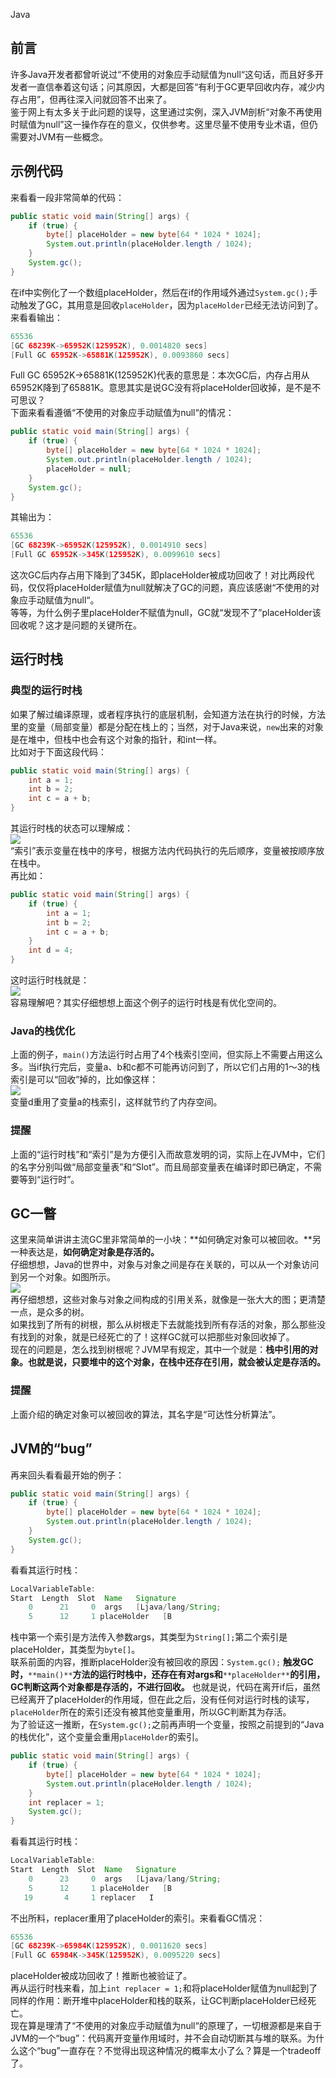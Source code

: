 Java
<a name="REAG2"></a>
## 前言
许多Java开发者都曾听说过“不使用的对象应手动赋值为null“这句话，而且好多开发者一直信奉着这句话；问其原因，大都是回答“有利于GC更早回收内存，减少内存占用”，但再往深入问就回答不出来了。<br />鉴于网上有太多关于此问题的误导，这里通过实例，深入JVM剖析“对象不再使用时赋值为null”这一操作存在的意义，仅供参考。这里尽量不使用专业术语，但仍需要对JVM有一些概念。
<a name="se0Ej"></a>
## 示例代码
来看看一段非常简单的代码：
```java
public static void main(String[] args) {  
    if (true) {  
        byte[] placeHolder = new byte[64 * 1024 * 1024];  
        System.out.println(placeHolder.length / 1024);  
    }  
    System.gc();  
}
```
在if中实例化了一个数组placeHolder，然后在if的作用域外通过`System.gc();`手动触发了GC，其用意是回收`placeHolder`，因为`placeHolder`已经无法访问到了。来看看输出：
```java
65536  
[GC 68239K->65952K(125952K), 0.0014820 secs]  
[Full GC 65952K->65881K(125952K), 0.0093860 secs] 
```
Full GC 65952K->65881K(125952K)代表的意思是：本次GC后，内存占用从65952K降到了65881K。意思其实是说GC没有将placeHolder回收掉，是不是不可思议？<br />下面来看看遵循“不使用的对象应手动赋值为null“的情况：
```java
public static void main(String[] args) {  
    if (true) {  
        byte[] placeHolder = new byte[64 * 1024 * 1024];  
        System.out.println(placeHolder.length / 1024);  
        placeHolder = null;  
    }  
    System.gc();  
}
```
其输出为：
```java
65536  
[GC 68239K->65952K(125952K), 0.0014910 secs]  
[Full GC 65952K->345K(125952K), 0.0099610 secs]  
```
这次GC后内存占用下降到了345K，即placeHolder被成功回收了！对比两段代码，仅仅将placeHolder赋值为null就解决了GC的问题，真应该感谢“不使用的对象应手动赋值为null“。<br />等等，为什么例子里placeHolder不赋值为null，GC就“发现不了”placeHolder该回收呢？这才是问题的关键所在。
<a name="mmF9m"></a>
## 运行时栈
<a name="rX0mG"></a>
### 典型的运行时栈
如果了解过编译原理，或者程序执行的底层机制，会知道方法在执行的时候，方法里的变量（局部变量）都是分配在栈上的；当然，对于Java来说，`new`出来的对象是在堆中，但栈中也会有这个对象的指针，和int一样。<br />比如对于下面这段代码：
```java
public static void main(String[] args) {  
    int a = 1;  
    int b = 2;  
    int c = a + b;  
}
```
其运行时栈的状态可以理解成：<br />![](https://cdn.nlark.com/yuque/0/2022/png/396745/1650024108048-e50e46dc-08c8-4e8a-8e9b-736fbd71ba08.png#clientId=udebffdf4-9b10-4&from=paste&id=u0dca7554&originHeight=181&originWidth=676&originalType=url&ratio=1&rotation=0&showTitle=false&status=done&style=shadow&taskId=u7c2c7a64-5aa6-4ef4-9ba9-6e391f4d1dd&title=)<br />“索引”表示变量在栈中的序号，根据方法内代码执行的先后顺序，变量被按顺序放在栈中。<br />再比如：
```java
public static void main(String[] args) {
    if (true) {
        int a = 1;
        int b = 2;
        int c = a + b;
    }
    int d = 4;
}
```
这时运行时栈就是：<br />![](https://cdn.nlark.com/yuque/0/2022/png/396745/1650024107925-5fd8ede1-e545-4057-a3ac-379c99cf45ff.png#clientId=udebffdf4-9b10-4&from=paste&id=ub7a85d3f&originHeight=226&originWidth=676&originalType=url&ratio=1&rotation=0&showTitle=false&status=done&style=shadow&taskId=ub2f53883-a133-482d-9e3a-9dbd76199c6&title=)<br />容易理解吧？其实仔细想想上面这个例子的运行时栈是有优化空间的。
<a name="PonPA"></a>
### Java的栈优化
上面的例子，`main()`方法运行时占用了4个栈索引空间，但实际上不需要占用这么多。当if执行完后，变量a、b和c都不可能再访问到了，所以它们占用的1～3的栈索引是可以“回收”掉的，比如像这样：<br />![](https://cdn.nlark.com/yuque/0/2022/png/396745/1650024107955-b42df153-d566-4171-940e-e9707592ae79.png#clientId=udebffdf4-9b10-4&from=paste&id=uafd6d5ab&originHeight=230&originWidth=677&originalType=url&ratio=1&rotation=0&showTitle=false&status=done&style=shadow&taskId=ubc1b84b8-9e43-4ee4-9463-6e8974b1e4a&title=)<br />变量d重用了变量a的栈索引，这样就节约了内存空间。
<a name="H2Bml"></a>
### 提醒
上面的“运行时栈”和“索引”是为方便引入而故意发明的词，实际上在JVM中，它们的名字分别叫做“局部变量表”和“Slot”。而且局部变量表在编译时即已确定，不需要等到“运行时”。
<a name="EzNQA"></a>
## GC一瞥
这里来简单讲讲主流GC里非常简单的一小块：**如何确定对象可以被回收。**另一种表达是，**如何确定对象是存活的。**<br />仔细想想，Java的世界中，对象与对象之间是存在关联的，可以从一个对象访问到另一个对象。如图所示。<br />![](https://cdn.nlark.com/yuque/0/2022/png/396745/1650024108050-18e147c8-0660-44da-b869-6eb82d407dca.png#clientId=udebffdf4-9b10-4&from=paste&id=uddf14241&originHeight=266&originWidth=484&originalType=url&ratio=1&rotation=0&showTitle=false&status=done&style=shadow&taskId=u618c4678-1488-4a4d-9fc6-2c680b79c0a&title=)<br />再仔细想想，这些对象与对象之间构成的引用关系，就像是一张大大的图；更清楚一点，是众多的树。<br />如果找到了所有的树根，那么从树根走下去就能找到所有存活的对象，那么那些没有找到的对象，就是已经死亡的了！这样GC就可以把那些对象回收掉了。<br />现在的问题是，怎么找到树根呢？JVM早有规定，其中一个就是：**栈中引用的对象。也就是说，只要堆中的这个对象，在栈中还存在引用，就会被认定是存活的。**
<a name="qp9bp"></a>
### 提醒
上面介绍的确定对象可以被回收的算法，其名字是“可达性分析算法”。
<a name="iSdPO"></a>
## JVM的“bug”
再来回头看看最开始的例子：
```java
public static void main(String[] args) {  
    if (true) {  
        byte[] placeHolder = new byte[64 * 1024 * 1024];  
        System.out.println(placeHolder.length / 1024);  
    }  
    System.gc();  
}
```
看看其运行时栈：
```java
LocalVariableTable:  
Start  Length  Slot  Name   Signature  
    0      21     0  args   [Ljava/lang/String;  
    5      12     1 placeHolder   [B  
```
栈中第一个索引是方法传入参数args，其类型为`String[];`第二个索引是placeHolder，其类型为`byte[]`。<br />联系前面的内容，推断placeHolder没有被回收的原因：`System.gc();` **触发GC时，**`**main()**`**方法的运行时栈中，还存在有对args和**`**placeHolder**`**的引用，GC判断这两个对象都是存活的，不进行回收。** 也就是说，代码在离开if后，虽然已经离开了placeHolder的作用域，但在此之后，没有任何对运行时栈的读写，`placeHolder`所在的索引还没有被其他变量重用，所以GC判断其为存活。<br />为了验证这一推断，在`System.gc();`之前再声明一个变量，按照之前提到的“Java的栈优化”，这个变量会重用`placeHolder`的索引。
```java
public static void main(String[] args) {  
    if (true) {  
        byte[] placeHolder = new byte[64 * 1024 * 1024];  
        System.out.println(placeHolder.length / 1024);  
    }  
    int replacer = 1;  
    System.gc();  
}
```
看看其运行时栈：
```java
LocalVariableTable:  
Start  Length  Slot  Name   Signature  
    0      23     0  args   [Ljava/lang/String;  
    5      12     1 placeHolder   [B  
   19       4     1 replacer   I  
```
不出所料，replacer重用了placeHolder的索引。来看看GC情况：
```java
65536  
[GC 68239K->65984K(125952K), 0.0011620 secs]  
[Full GC 65984K->345K(125952K), 0.0095220 secs]  
```
placeHolder被成功回收了！推断也被验证了。<br />再从运行时栈来看，加上`int replacer = 1;`和将placeHolder赋值为null起到了同样的作用：断开堆中placeHolder和栈的联系，让GC判断placeHolder已经死亡。<br />现在算是理清了“不使用的对象应手动赋值为null“的原理了，一切根源都是来自于JVM的一个“bug”：代码离开变量作用域时，并不会自动切断其与堆的联系。为什么这个“bug”一直存在？不觉得出现这种情况的概率太小了么？算是一个tradeoff了。
